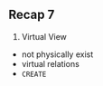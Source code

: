 ## Recap 7

1. Virtual View
  - not physically exist
  - virtual relations
  - `CREATE`
    ```sql
    ```
